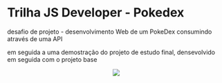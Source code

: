 # Trilha JS Developer - Pokedex
<p>desafio de projeto - desenvolvimento Web de um PokeDex consumindo através de uma API</p>
<p> em seguida a uma demostração do projeto de estudo final, densevolvido em seguida com o projeto base</p>
<p align="center">
<img src="to-readme.gif">
</p>
